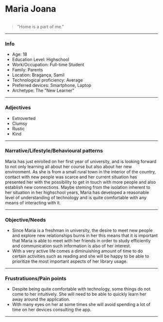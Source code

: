 # Maria Joana

![]()

> "Home is a part of me."

---

### Info

- Age: 18
- Education Level: Highschool
- Work/Occupation: Full-time Student
- Family: Parents
- Location: Bragança, Samil
- Technological proficiency: Average
- Preferred devices: Smartphone, Laptop
- Archetype: The "New Learner"

---

### Adjectives

- Extroverted
- Clumsy
- Rustic
- Kind

---

### Narrative/Lifestyle/Behavioural patterns 

Maria has just enrolled on her first year of university, and is looking forward to not only learning all about her course but also about her new environment. As she is from a small rural town in the interior of the country, contact with new people was scarce and her current situation has presented her with the possibility to get in touch with more people and also establish new connections. Maybe steming from the isolation inherent to her situation in her highschool years, Maria has developed a reasonable level of understanding of technology and is quite comfortable with any means of interacting with it.

---

### Objective/Needs

- Since Maria is a freshman in university, the desire to meet new people and explore new relationships burns in her this means that it is important that Maria is able to meet with her friends in order to study efficiently and communication such information is also of her interest.
- With a very active life comes a diminuishing amount of time to do certain activities such as reading and she will be happy to be able to prioritize the most important aspects of her library usage. 

---

### Frustratiuons/Pain points

- Despite being quite comfortable with technology, some things do not come to her intuitively. She will need to be able to quickly learn her away around the application.
- With many eyes on her at some times she will avoid spending a lot of time on her devices consulting the app.

---
